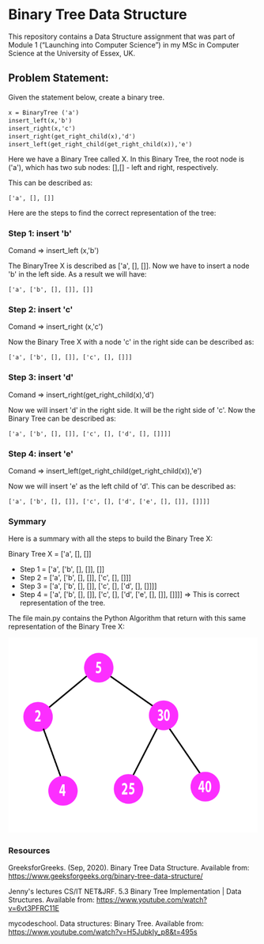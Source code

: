 # Binary Tree Data Structure


 This repository contains a Data Structure assignment that was part of Module 1 (“Launching into Computer Science”) in my MSc in Computer Science at the University of Essex, UK. 

## Problem Statement:

Given the statement below, create a binary tree.
 
    x = BinaryTree ('a')
    insert_left(x,'b') 
    insert_right(x,'c')
    insert_right(get_right_child(x),'d')
    insert_left(get_right_child(get_right_child(x)),'e')



Here we have a Binary Tree called X. In this Binary Tree, the root node is ('a'), which has two sub nodes: [],[] - left and right, respectively. 

This can be described as: 
 
    ['a', [], []]


Here are the steps to find the correct representation of the tree:  

### Step 1: insert 'b'

Comand => insert_left (x,'b') 

The BinaryTree X is described as ['a', [], []].  Now we have to insert a node 'b' in the left side. As a result we will have: 

    ['a', ['b', [], []], []]

  
### Step 2: insert 'c'

Comand => insert_right (x,'c')

Now the Binary Tree X with a node 'c' in the right side can be described as:


    ['a', ['b', [], []], ['c', [], []]]
 
 
### Step 3: insert 'd'

Comand => insert_right(get_right_child(x),'d')

 Now we will insert 'd' in the right side. It will be the right side of  'c'. Now the Binary Tree can be described as: 


    ['a', ['b', [], []], ['c', [], ['d', [], []]]]


### Step 4: insert 'e'

Comand => insert_left(get_right_child(get_right_child(x)),'e')

Now we will insert 'e' as the left child of  'd'. This can be described as:

    ['a', ['b', [], []], ['c', [], ['d', ['e', [], []], []]]]


### Symmary 

Here is a summary with all the steps to build the Binary Tree X: 

Binary Tree X = ['a', [], []]

* Step 1 = ['a', ['b', [], []], []]
* Step 2 = ['a', ['b', [], []], ['c', [], []]]
* Step 3 = ['a', ['b', [], []], ['c', [], ['d', [], []]]]
* Step 4 = ['a', ['b', [], []], ['c', [], ['d', ['e', [], []], []]]]      =>   This is correct representation of the tree. 



 The file main.py contains the Python Algorithm that return with this same representation of the Binary Tree X: 
 
 
 ![print](binary_tree.png)
 
 
 ### Resources
 
GreeksforGreeks. (Sep, 2020). Binary Tree Data Structure. Available from: https://www.geeksforgeeks.org/binary-tree-data-structure/
 
Jenny's lectures CS/IT NET&JRF. 5.3 Binary Tree Implementation | Data Structures. Available from: https://www.youtube.com/watch?v=6vt3PFRC11E
 
mycodeschool. Data structures: Binary Tree. Available from: https://www.youtube.com/watch?v=H5JubkIy_p8&t=495s
 

